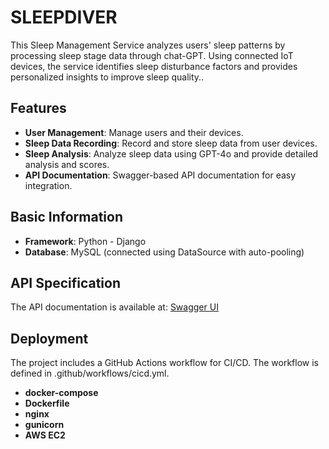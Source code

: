 # SLEEPDIVER
This Sleep Management Service analyzes users' sleep patterns by processing sleep stage data through chat-GPT. Using connected IoT devices, the service identifies sleep disturbance factors and provides personalized insights to improve sleep quality..

## Features
- **User Management**: Manage users and their devices.
- **Sleep Data Recording**: Record and store sleep data from user devices.
- **Sleep Analysis**: Analyze sleep data using GPT-4o and provide detailed analysis and scores.
- **API Documentation**: Swagger-based API documentation for easy integration.

## Basic Information  
- **Framework**: Python - Django  
- **Database**: MySQL (connected using DataSource with auto-pooling)  

## API Specification
The API documentation is available at:
[Swagger UI](https://sleep-diver.com/docs/swagger/)

## Deployment
The project includes a GitHub Actions workflow for CI/CD. The workflow is defined in .github/workflows/cicd.yml.  
- **docker-compose**
- **Dockerfile**
- **nginx**
- **gunicorn**
- **AWS EC2**
